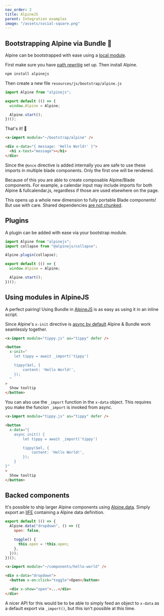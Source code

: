 ```yaml
---
nav_order: 2
title: AlpineJS
parent: Integration examples
image: "/assets/social-square.png"
---
```


## Bootstrapping Alpine via Bundle 🤝

Alpine can be bootstrapped with ease using a [local module](https://laravel-bundle.dev/local-modules.html).

First make sure you have [path rewritig](https://laravel-bundle.dev/local-modules.html) set up. Then install Alpine.

```bash
npm install alpinejs
```

Then create a new file `resources/js/bootstrap/alpine.js`

```javascript
import Alpine from "alpinejs";

export default (() => {
  window.Alpine = Alpine;

  Alpine.start();
})();
```

That's it! 🤟

```html
<x-import module="~/bootstrap/alpine" />

<div x-data="{ message: 'Hello World!' }">
  <h1 x-text="message"></h1>
</div>
```

Since the `@once` directive is added internally you are safe to use these imports in multiple blade components. Only the first one will be rendered.

Because of this you are able to create composable Alpine/Blade components. For example, a calendar input may include imports for both Alpine & fullcalendar.js, regardless if those are used elsewhere on the page.

This opens up a whole new dimension to fully portable Blade components! But use with care. Shared dependencies [are not chunked](https://laravel-bundle.dev/caveats.html#code-splitting).

## Plugins

A plugin can be added with ease via your bootstrap module.

```javascript
import Alpine from "alpinejs";
import collapse from "@alpinejs/collapse";

Alpine.plugin(collapse);

export default (() => {
  window.Alpine = Alpine;

  Alpine.start();
})();
```

## Using modules in AlpineJS

A perfect pairing! Using Bundle in [AlpineJS](https://alpinejs.dev) is as easy as using it in an inline script.

Since Alpine's `x-init` directive is [async by default](https://alpinejs.dev/advanced/async) Alpine & Bundle work seamlessly together.

```html
<x-import module="tippy.js" as="tippy" defer />

<button
  x-init="
    let tippy = await _import('tippy')

    tippy($el, {
        content: 'Hello World!',
    });
  "
>
  Show tooltip
</button>
```

You can also use the `_import` function in the `x-data` object. This requires you make the funcion `_import` is invoked from async.

```html
<x-import module="tippy.js" as="tippy" defer />

<button
  x-data="{
    async init() {
        let tippy = await _import('tippy')

        tippy($el, {
            content: 'Hello World!',
        });
    }
}"
>
  Show tooltip
</button>
```

## Backed components

It's possible to ship larger Alpine components using [Alpine.data](https://alpinejs.dev/globals/alpine-data). Simply export an [IIFE](https://laravel-bundle.dev/local-modules.html#iife-exports) containing a Alpine data definition.

```javascript
export default (() => {
  Alpine.data("dropdown", () => ({
    open: false,

    toggle() {
      this.open = !this.open;
    },
  }));
})();
```

```html
<x-import module="~/components/hello-world" />

<div x-data="dropdown">
  <button x-on:click="toggle">Open</button>

  <div x-show="open">...</div>
</div>
```

A nicer API for this would be to be able to simply feed an object to `x-data` as a default export via `_import()`, but this isn't possible at this time.

